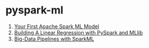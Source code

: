 # pyspark-ml



1. [Your First Apache Spark ML Model](https://towardsdatascience.com/your-first-apache-spark-ml-model-d2bb82b599dd)
2. [Building A Linear Regression with PySpark and MLlib](https://towardsdatascience.com/building-a-linear-regression-with-pyspark-and-mllib-d065c3ba246a)
3. [Big-Data Pipelines with SparkML
](https://pub.towardsai.net/big-data-pipelines-with-sparkml-8207c86fc995)
